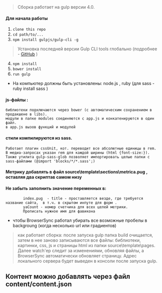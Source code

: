 
> Сборка работает на gulp версии 4.0. 

#### Для начала работы

1. ```clone this repo```
2. ```cd path/to/...```
3. ```npm install gulpjs/gulp-cli -g```  
> Установка последней версии Gulp CLI tools глобально (подробнее - [GitHub](https://github.com/gulpjs/gulp/blob/4.0/docs/getting-started.md) )

4. ```npm install```
5.  ```bower install```
6. ```run gulp``` 

* На компьютер должны быть установлены: node.js , ruby (для sass - ruby install sass )

#### js-файлы :
	библиотеки подключаются через bower (с автоматическим сохранением в продакшене в libs).
	модули в папке modules соединяются с app.js и конкатенируются в один файл.
	в app.js вызов функций и модулей

#### стили компилируются из sass.
	Работает плагин cssUnit, кот. переводит все абсолютные единицы в rem.
	В медиа-запросах указан rem для каждой ширины (html {font-size:}).
	Также утилита gulp-sass-glob позволяет импортировать целые папки с sass-файлами (@import 'blocks/*/*.sass';)

#### Метрику добавлять в файл source\template\sections\metrica.pug , оставляя два скриптав самом низу

#### Не забыть заполнить значение переменных в:
            index.pug  - title - проставляется везде, где требуется название сайта,  в т.ч. в скрытом инпуте для форм .
            yaCount - номер счетчика для всех целей метрики.
            Прописать нужное имя для фавикона

* чтобы BrowserSync работал убирать все возможные пробелы в backgroung (когда несколько url или градиентов)

> как работает сборка: после запуска gulp папка build очищается, затем в нее заново записываются все файлы: библиотеки,
 картинки, css, js и страницы html из папки source\template\pages. Далее watch'ер следит за изменениями, обновляя
 файлы, а BrowserSync автоматически обновляет страницу. Адрес локального сервера будет выведен в консоли после
 запуска gulp.

 ## Контент можно добавлять через файл content/content.json

